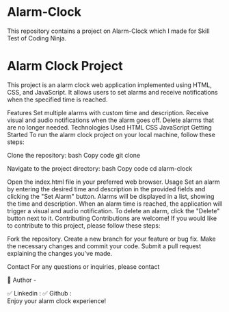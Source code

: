 # Alarm-Clock
This repository contains a project on Alarm-Clock which I made for Skill Test of Coding Ninja.

# Alarm Clock Project
This project is an alarm clock web application implemented using HTML, CSS, and JavaScript. It allows users to set alarms and receive notifications when the specified time is reached.

Features
Set multiple alarms with custom time and description.
Receive visual and audio notifications when the alarm goes off.
Delete alarms that are no longer needed.
Technologies Used
HTML
CSS
JavaScript
Getting Started
To run the alarm clock project on your local machine, follow these steps:

Clone the repository:
bash
Copy code
git clone 


Navigate to the project directory:
bash
Copy code
cd alarm-clock


Open the index.html file in your preferred web browser.
Usage
Set an alarm by entering the desired time and description in the provided fields and clicking the "Set Alarm" button.
Alarms will be displayed in a list, showing the time and description.
When an alarm time is reached, the application will trigger a visual and audio notification.
To delete an alarm, click the "Delete" button next to it.
Contributing
Contributions are welcome! If you would like to contribute to this project, please follow these steps:

Fork the repository.
Create a new branch for your feature or bug fix.
Make the necessary changes and commit your code.
Submit a pull request explaining the changes you've made.


Contact
For any questions or inquiries, please contact 

🔗 Author - 

✅ Linkedin : 
✅ Github :            
Enjoy your alarm clock experience!
